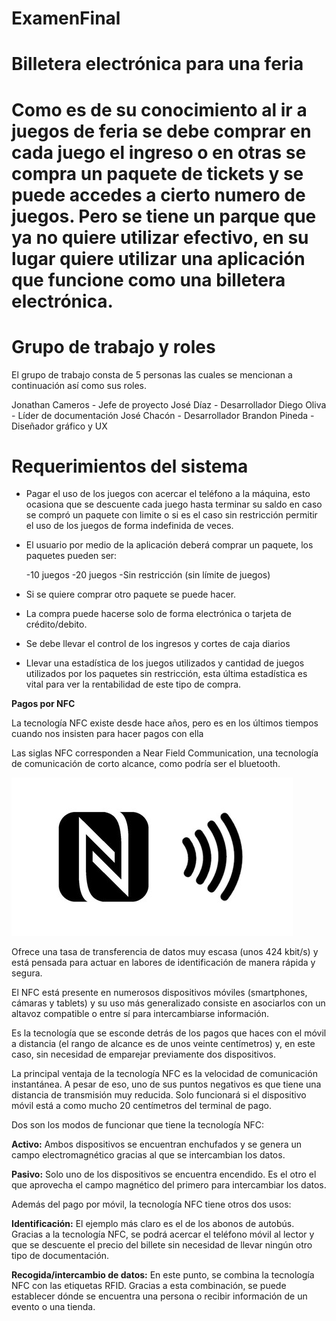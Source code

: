# ExamenFinal
# Billetera electrónica para una feria

# Como es de su conocimiento al ir a juegos de feria se debe comprar en cada juego el ingreso o en otras se compra un paquete de tickets y se puede accedes a cierto numero de juegos. Pero se tiene un parque que ya no quiere utilizar efectivo, en su lugar quiere utilizar una aplicación que funcione como una billetera electrónica.

# Grupo de trabajo y roles

El grupo de trabajo consta de 5 personas las cuales se mencionan a continuación así como sus roles.

Jonathan Cameros - Jefe de proyecto
José Díaz - Desarrollador
Diego Oliva - Líder de documentación
José Chacón - Desarrollador
Brandon Pineda - Diseñador gráfico y UX

# Requerimientos del sistema
 
- 	Pagar el uso de los juegos con acercar el teléfono a la máquina, esto ocasiona que se descuente cada juego hasta terminar su saldo en caso se compró un paquete con limite o si es el caso sin restricción permitir el uso de los juegos de forma indefinida de veces.
- 	El usuario por medio de la aplicación deberá comprar un paquete, los paquetes pueden ser:

      -10 juegos
      -20 juegos
      -Sin restricción (sin límite de juegos)
      
- 	Si se quiere comprar otro paquete se puede hacer.
- 	La compra puede hacerse solo de forma electrónica o tarjeta de crédito/debito.
- 	Se debe llevar el control de los ingresos y cortes de caja diarios
- 	Llevar una estadística de los juegos utilizados y cantidad de juegos utilizados por los paquetes sin restricción, esta última estadística es 
        vital para ver la rentabilidad de este tipo de compra.


**Pagos por NFC**

La tecnología NFC existe desde hace años, pero es en los últimos tiempos cuando nos insisten para hacer pagos con ella

Las siglas NFC corresponden a Near Field Communication, una tecnología de comunicación de corto alcance, como podría ser el bluetooth.

![](https://github.com/Cxmeros/ExamenFinal/blob/main/img/450_1000-63.jpg)

Ofrece una tasa de transferencia de datos muy escasa (unos 424 kbit/s) y está pensada para actuar en labores de identificación de manera rápida y segura.

El NFC está presente en numerosos dispositivos móviles (smartphones, cámaras y tablets) y su uso más generalizado consiste en asociarlos con un altavoz compatible o entre sí para intercambiarse información.

Es la tecnología que se esconde detrás de los pagos que haces con el móvil a distancia (el rango de alcance es de unos veinte centímetros) y, en este caso, sin necesidad de emparejar previamente dos dispositivos.

La principal ventaja de la tecnología NFC es la velocidad de comunicación instantánea. A pesar de eso, uno de sus puntos negativos es que tiene una distancia de transmisión muy reducida. Solo funcionará si el dispositivo móvil está a como mucho 20 centímetros del terminal de pago.

Dos son los modos de funcionar que tiene la tecnología NFC:

**Activo:** Ambos dispositivos se encuentran enchufados y se genera un campo electromagnético gracias al que se intercambian los datos.

**Pasivo:** Solo uno de los dispositivos se encuentra encendido. Es el otro el que aprovecha el campo magnético del primero para intercambiar los datos.

Además del pago por móvil, la tecnología NFC tiene otros dos usos:

**Identificación:** El ejemplo más claro es el de los abonos de autobús. Gracias a la tecnología NFC, se podrá acercar el teléfono móvil al lector y que se descuente el precio del billete sin necesidad de llevar ningún otro tipo de documentación.

**Recogida/intercambio de datos:** En este punto, se combina la tecnología NFC con las etiquetas RFID. Gracias a esta combinación, se puede establecer dónde se encuentra una persona o recibir información de un evento o una tienda.
